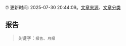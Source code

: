 :alarm_clock: 更新时间: 2025-07-30 20:44:09。[文章来源](/README.md)、[文章分类](/TAGS.md)

## 报告


> 关键字：`报告`、`月报`



